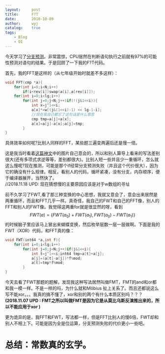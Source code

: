 ```yaml
---
layout:		post
title:		F?T
date:		2018-10-09
author:		wyj
catalog:	true
tags:
    - Blog
    - OI
---
```


今天学习了[分支预测](https://zh.wikipedia.org/wiki/%E5%88%86%E6%94%AF%E9%A0%90%E6%B8%AC%E5%99%A8)。非常震惊，CPU居然在判断语句执行之前就有97%的可能性预测对语句的结果。于是回顾了一下我的F?T代码。

首先，我的FFT是这样的（从七年级开始时就差不多这样）：
```cpp
void FFT(cmp *a){
    for(int i=0;i<N;i++)
        if(i<rev[i])swap(a[i],a[rev[i]]);
    for(int i=0;i<lg;i++)
        for(int j=0;j<N;j++)if(!(j&1<<i)){
            int x=j^1<<i;
            a[x]*=w[(j&(1<<i)-1) << lg-1-i];
            //现在我自己都忘了这句话是什么意思
            cmp tmp=a[j]+a[x];
            a[x]=a[j]-a[x];a[j]=tmp;
        }
}
```
具体效率如何呢?比别人同样的FFT，某些题三遍变两遍后还是慢一倍。

这是我当时看着[这篇神文](https://www.guokr.com/blog/444081/)中的图片自己意会的，所以和别人算导上看来的写法差别很大(还有多项式求逆等等，差别都很大)。比别人短一些并且少一重循环，怎么就这么慢呢?现在推测，可能是那个if经常分支预测失败（并且这个代价很大），因为它的确没有什么规律。相反，看别人的代码，循环紧凑，没有分支，内存顺序，便于编译器展开，当然快了。  
//2018.11.18 UPD: 现在猜想慢的主要原因应该是对于w数组的寻址

前不久学习了FWT,看了那三种变换的中心思想，我就又意会了，意会出来居然是两重循环，而且和FFT几乎一样。真奇怪，我自己的FWT和自己的FFT像，别人的FFT和别人的FWT像。我觉得这两重for就是很显然的呀，看到$$FWT(a)=\{FWT(a_0)+FWT(a_1),FWT(a_0)-FWT(a_1)\}$$的时候脑子里应该马上冒出来蝴蝶变换，然后枚举层数一层一层做啊。下面是我的FWT（XOR）代码，和FFT真的像：

```cpp
void FWT(int64 *a,int f){
    for(int i=0;i<lg;i++)
        for(int j=0;j<N;j++)if(j&1<<i){
            int t=j^1<<i;int64 tmp=a[t]+a[j];
            a[j]=(a[t]-a[j])*f%mod;
            a[t]=tmp*f%mod;
        }
}
```

今天去看了FWT那题的题解，发现我这种写法居然叫做FMT，FMT的and和or都和我一模一样。不是一样的吗，为什么就和Möbius 扯上关系了。而且还都说这么写不能xor。。。我真的搞不懂了，xor和别的两个有什么本质区别吗？？？   
**(2018.11.07 UPD : FMT之所以叫做FMT是因为它是从莫比乌斯反演推出来的，所以不能应用于xor )**

更为诡异的是，我FFT和FWT，写法都一样，但是FFT比别人的慢6倍，FWT却和别人不相上下。可能是因为全是位运算，分支预测失败的代价更小一些吧。


# 总结：常数真的玄学。
